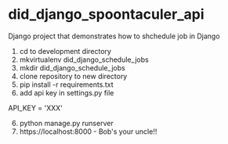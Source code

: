 # did_django_spoontaculer_api
Django project that demonstrates how to shchedule job in Django

1) cd to development directory
2) mkvirtualenv did_django_schedule_jobs
3) mkdir did_django_schedule_jobs
4) clone repository to new directory
5) pip install -r requirements.txt
6) add api key in settings.py file

API_KEY = 'XXX'

6) python manage.py runserver
7) https://localhost:8000 - Bob's your uncle!! 

